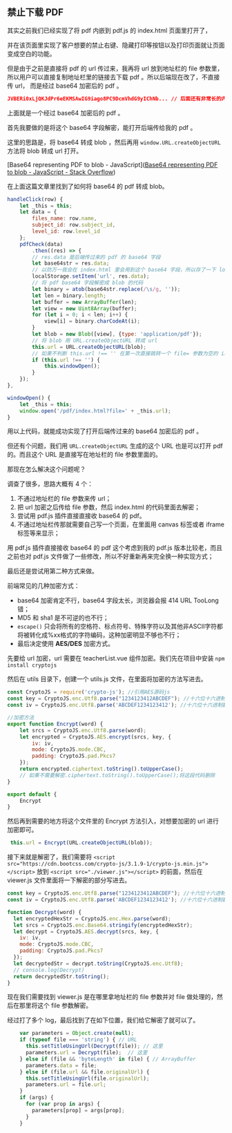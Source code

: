 ## 禁止下载 PDF

其实之前我们已经实现了将 pdf 内嵌到 pdf.js 的 index.html 页面里打开了，

并在该页面里实现了客户想要的禁止右键、隐藏打印等按钮以及打印页面就让页面变成空白的功能。

但是由于之前是直接将 pdf 的 url 传过来，我再将 url 放到地址栏的 file 参数里，所以用户可以直接复制地址栏里的链接去下载 pdf 。所以后端现在改了，不直接传 url， 而是经过 base64 加密后的 pdf 。

```json
JVBERi0xLjQKJdPr6eEKMSAwIG9iago8PC9DcmVhdG9yIChNb... // 后面还有非常长的内容
```

上面就是一个经过 base64 加密后的 pdf 。

首先我要做的是将这个 base64 字段解密，能打开后端传给我的 pdf 。

这里的思路是，将 base64 转成 blob ，然后再用 `window.URL.createObjectURL` 方法将 blob 转成 url 打开。

[Base64 representing PDF to blob - JavaScript]([Base64 representing PDF to blob - JavaScript - Stack Overflow](https://stackoverflow.com/questions/36036280/base64-representing-pdf-to-blob-javascript))

在上面这篇文章里找到了如何将 base64 的 pdf 转成 blob。

```javascript
handleClick(row) {
    let _this = this;
    let data = {
        files_name: row.name,
        subject_id: row.subject_id,
        level_id: row.level_id
    };
    pdfCheck(data)
        .then((res) => {
        // res.data 是后端传过来的 pdf 的 base64 字段
        let base64str = res.data;
        // 以防万一我会在 index.html 里会用到这个 base64 字段，所以存了一下 localStorage ，但实际上没有用到
        localStorage.setItem('url', res.data);
        // 将 pdf base64 字段解密成 blob 的代码
        let binary = atob(base64str.replace(/\s/g, ''));
        let len = binary.length;
        let buffer = new ArrayBuffer(len);
        let view = new Uint8Array(buffer);
        for (let i = 0; i < len; i++) {
            view[i] = binary.charCodeAt(i);
        }
        let blob = new Blob([view], {type: 'application/pdf'});
        // 将 blob 用 URL.createObjectURL 转成 url
        this.url = URL.createObjectURL(blob);
        // 如果不判断 this.url !== '' 在第一次直接跳转一个 file= 参数为空的 index.html 页面
        if (this.url !== '') {
            this.windowOpen();
        }
    });
},

windowOpen() {
    let _this = this;
    window.open('/pdf/index.html?file=' + _this.url);
}
```

用以上代码，就能成功实现了打开后端传过来的 base64 加密后的 pdf 。

但还有个问题，我们用 `URL.createObjectURL` 生成的这个 URL 也是可以打开 pdf 的。而且这个 URL 是直接写在地址栏的 file 参数里面的。

那现在怎么解决这个问题呢？

调查了很多，思路大概有 4 个：

1. 不通过地址栏的 file 参数来传 url；
2. 把 url 加密之后传给 file 参数，然后 index.html 的代码里面去解密；
3. 尝试用 pdf.js 插件直接直接收 base64 的 pdf。
4. 不通过地址栏传那就需要自己写一个页面，在里面用 canvas 标签或者 iframe 标签等来显示；

用 pdf.js 插件直接接收 base64 的 pdf 这个考虑到我的 pdf.js 版本比较老，而且之前也对 pdf.js 文件做了一些修改，所以不好重新再来完全换一种实现方式；

最后还是尝试用第二种方式来做。

前端常见的几种加密方式：

- base64 加密肯定不行，base64 字段太长，浏览器会报 414 URL TooLong 错；
- MD5 和 sha1 是不可逆的也不行；
- `escape()` 只会将所有的空格符、标点符号、特殊字符以及其他非ASCII字符都将被转化成%xx格式的字符编码，这种加密明显不够也不行；
- 最后决定使用 **AES/DES** 加密方式。

先要给 url 加密，url 需要在 teacherList.vue 组件加密。我们先在项目中安装 `npm install cryptojs` 

然后在 utils 目录下，创建一个 utils.js 文件，在里面将加密的方法写进去。

```javascript
const CryptoJS = require('crypto-js'); //引用AES源码js
const key = CryptoJS.enc.Utf8.parse("1234123412ABCDEF"); //十六位十六进制数作为密钥
const iv = CryptoJS.enc.Utf8.parse('ABCDEF1234123412'); //十六位十六进制数作为密钥偏移量

//加密方法
export function Encrypt(word) {
	let srcs = CryptoJS.enc.Utf8.parse(word);
	let encrypted = CryptoJS.AES.encrypt(srcs, key, {
		iv: iv,
		mode: CryptoJS.mode.CBC,
		padding: CryptoJS.pad.Pkcs7
	});
	return encrypted.ciphertext.toString().toUpperCase();
	// 如果不需要解密.ciphertext.toString().toUpperCase();将这段代码删除
}

export default {
	Encrypt
}
```

然后再到需要的地方将这个文件里的 Encrypt 方法引入，对想要加密的 url 进行加密即可。

```javascript
 this.url = Encrypt(URL.createObjectURL(blob));
```

接下来就是解密了，我们需要将 `<script src="https://cdn.bootcss.com/crypto-js/3.1.9-1/crypto-js.min.js"></script>` 放到 `<script src="./viewer.js"></script>` 的前面，然后在 viewer.js 文件里面将一下解密的部分写进去。

```javascript
const key = CryptoJS.enc.Utf8.parse("1234123412ABCDEF"); //十六位十六进制数作为密钥
const iv = CryptoJS.enc.Utf8.parse('ABCDEF1234123412'); //十六位十六进制数作为密钥偏移量

function Decrypt(word) {
  let encryptedHexStr = CryptoJS.enc.Hex.parse(word);
  let srcs = CryptoJS.enc.Base64.stringify(encryptedHexStr);
  let decrypt = CryptoJS.AES.decrypt(srcs, key, {
    iv: iv,
    mode: CryptoJS.mode.CBC,
    padding: CryptoJS.pad.Pkcs7
  });
  let decryptedStr = decrypt.toString(CryptoJS.enc.Utf8);
  // console.log(Decrypt)
  return decryptedStr.toString();
}
```

现在我们需要找到 viewer.js 是在哪里拿地址栏的 file 参数并对 file 做处理的，然后在那里将这个 file 参数解密。

经过打了多个 log，最后找到了在如下位置，我们给它解密了就可以了。

```javascript
    var parameters = Object.create(null);
    if (typeof file === 'string') { // URL
      this.setTitleUsingUrl(Decrypt(file)); // 这里
      parameters.url = Decrypt(file);  // 这里
    } else if (file && 'byteLength' in file) { // ArrayBuffer
      parameters.data = file;
    } else if (file.url && file.originalUrl) {
      this.setTitleUsingUrl(file.originalUrl);
      parameters.url = file.url;
    }
    if (args) {
      for (var prop in args) {
        parameters[prop] = args[prop];
      }
    }
```
